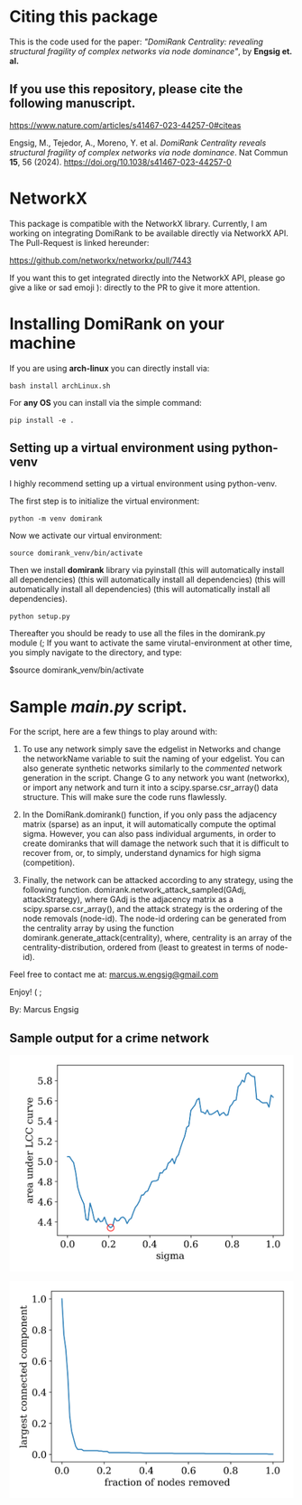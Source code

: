 # Citing this package
This is the code used for the paper:
*"DomiRank Centrality: revealing structural fragility of complex networks via node dominance"*, 
by **Engsig et. al.**

## If you use this repository, please cite the following manuscript.
https://www.nature.com/articles/s41467-023-44257-0#citeas

Engsig, M., Tejedor, A., Moreno, Y. et al. *DomiRank Centrality reveals structural fragility of complex networks via node dominance*. Nat Commun **15**, 56 (2024). https://doi.org/10.1038/s41467-023-44257-0

# NetworkX
This package is compatible with the NetworkX library. Currently, I am working on integrating 
DomiRank to be available directly via NetworkX API. The Pull-Request is linked hereunder:

https://github.com/networkx/networkx/pull/7443

If you want this to get integrated directly into the NetworkX API, please go give a like or sad 
emoji ): directly to the PR to give it more attention.


# Installing DomiRank on your machine
If you are using **arch-linux** you can directly install via:

```
bash install archLinux.sh
```

For **any OS** you can install via the simple command:

```
pip install -e .
```


## Setting up a virtual environment using python-venv
I highly recommend setting up a virtual environment using python-venv.

The first step is to initialize the virtual environment: 

```
python -m venv domirank
```

Now we activate our virtual environment:

```
source domirank_venv/bin/activate
```

Then we install **domirank** library via pyinstall (this will automatically install all dependencies) (this will automatically install all dependencies) (this will automatically install all dependencies) (this will automatically install all dependencies).

```
python setup.py
```

Thereafter you should be ready to use all the files in the domirank.py module (;
If you want to activate the same virutal-environment at other time, you simply navigate to the directory, and type:

$source domirank_venv/bin/activate


# Sample *main.py* script.
For the script, here are a few things to play around with:

1. To use any network simply save the edgelist in Networks and change the networkName variable to suit the naming of your edgelist. You can also generate synthetic networks similarly to the *commented* network generation in the script.
Change G to any network you want (networkx), or import any network and turn it into a scipy.sparse.csr_array() data structure. This will make sure the code runs flawlessly. 

2. In the DomiRank.domirank() function, if you only pass the adjacency matrix (sparse) as an input, it will automatically compute the optimal sigma. However, you can also pass individual arguments, in order to create domiranks that will damage the network such that it is difficult to recover from, or, to simply, understand dynamics for high sigma (competition).

3. Finally, the network can be attacked according to any strategy, using the following function. domirank.network_attack_sampled(GAdj, attackStrategy), where GAdj is the adjacency matrix as a scipy.sparse.csr_array(), and the attack strategy is the ordering of the node removals (node-id). The node-id ordering can be generated from the centrality array by using the function domirank.generate_attack(centrality), where, centrality is an array of the centrality-distribution, ordered from (least to greatest in terms of node-id).

Feel free to contact me at: marcus.w.engsig@gmail.com

Enjoy! ( ;

By: Marcus Engsig


## Sample output for a crime network

![screenshot](images/optimal_sigma.png)

![screenshot](images/llc_curve.png)
